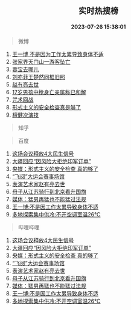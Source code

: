 <div align="center"><h2>实时热搜榜</h2><h4>2023-07-26 15:38:01</h4></div>

> 微博  

1. [王一博 不是因为工作太累导致身体不适](https://s.weibo.com/weibo?q=%E7%8E%8B%E4%B8%80%E5%8D%9A%20%E4%B8%8D%E6%98%AF%E5%9B%A0%E4%B8%BA%E5%B7%A5%E4%BD%9C%E5%A4%AA%E7%B4%AF%E5%AF%BC%E8%87%B4%E8%BA%AB%E4%BD%93%E4%B8%8D%E9%80%82&t=31&band_rank=1&Refer=top)<br />
2. [张家界天门山一游客坠亡](https://s.weibo.com/weibo?q=%23%E5%BC%A0%E5%AE%B6%E7%95%8C%E5%A4%A9%E9%97%A8%E5%B1%B1%E4%B8%80%E6%B8%B8%E5%AE%A2%E5%9D%A0%E4%BA%A1%23&t=31&band_rank=2&Refer=top)<br />
3. [蓉宝去哪儿](https://s.weibo.com/weibo?q=%23%E8%93%89%E5%AE%9D%E5%8E%BB%E5%93%AA%E5%84%BF%23&t=31&band_rank=3&Refer=top)<br />
4. [刘亦菲王楚然同框旧照](https://s.weibo.com/weibo?q=%23%E5%88%98%E4%BA%A6%E8%8F%B2%E7%8E%8B%E6%A5%9A%E7%84%B6%E5%90%8C%E6%A1%86%E6%97%A7%E7%85%A7%23&t=31&band_rank=4&Refer=top)<br />
5. [赵有亮去世](https://s.weibo.com/weibo?q=%23%E8%B5%B5%E6%9C%89%E4%BA%AE%E5%8E%BB%E4%B8%96%23&t=31&band_rank=5&Refer=top)<br />
6. [17岁男孩中枪身亡亲属称已和解](https://s.weibo.com/weibo?q=%2317%E5%B2%81%E7%94%B7%E5%AD%A9%E4%B8%AD%E6%9E%AA%E8%BA%AB%E4%BA%A1%E4%BA%B2%E5%B1%9E%E7%A7%B0%E5%B7%B2%E5%92%8C%E8%A7%A3%23&t=31&band_rank=6&Refer=top)<br />
7. [咒术回战](https://s.weibo.com/weibo?q=%E5%92%92%E6%9C%AF%E5%9B%9E%E6%88%98&t=31&band_rank=7&Refer=top)<br />
8. [形式主义的安全检查真是够了](https://s.weibo.com/weibo?q=%23%E5%BD%A2%E5%BC%8F%E4%B8%BB%E4%B9%89%E7%9A%84%E5%AE%89%E5%85%A8%E6%A3%80%E6%9F%A5%E7%9C%9F%E6%98%AF%E5%A4%9F%E4%BA%86%23&t=31&band_rank=8&Refer=top)<br />
9. [檀健次演技](https://s.weibo.com/weibo?q=%E6%AA%80%E5%81%A5%E6%AC%A1%E6%BC%94%E6%8A%80&t=31&band_rank=9&Refer=top)<br />

> 知乎  


> 百度  

1. [这场会议释放4大民生信号](https://www.baidu.com/s?wd=%E8%BF%99%E5%9C%BA%E4%BC%9A%E8%AE%AE%E9%87%8A%E6%94%BE4%E5%A4%A7%E6%B0%91%E7%94%9F%E4%BF%A1%E5%8F%B7&sa=fyb_news&rsv_dl=fyb_news)<br />
2. [大疆回应“因风险大拒绝印军订单”](https://www.baidu.com/s?wd=%E5%A4%A7%E7%96%86%E5%9B%9E%E5%BA%94%E2%80%9C%E5%9B%A0%E9%A3%8E%E9%99%A9%E5%A4%A7%E6%8B%92%E7%BB%9D%E5%8D%B0%E5%86%9B%E8%AE%A2%E5%8D%95%E2%80%9D&sa=fyb_news&rsv_dl=fyb_news)<br />
3. [央媒：形式主义的安全检查 真的够了](https://www.baidu.com/s?wd=%E5%A4%AE%E5%AA%92%EF%BC%9A%E5%BD%A2%E5%BC%8F%E4%B8%BB%E4%B9%89%E7%9A%84%E5%AE%89%E5%85%A8%E6%A3%80%E6%9F%A5+%E7%9C%9F%E7%9A%84%E5%A4%9F%E4%BA%86&sa=fyb_news&rsv_dl=fyb_news)<br />
4. [“飞阅”大运会赛事场馆](https://www.baidu.com/s?wd=%E2%80%9C%E9%A3%9E%E9%98%85%E2%80%9D%E5%A4%A7%E8%BF%90%E4%BC%9A%E8%B5%9B%E4%BA%8B%E5%9C%BA%E9%A6%86&sa=fyb_news&rsv_dl=fyb_news)<br />
5. [表演艺术家赵有亮去世](https://www.baidu.com/s?wd=%E8%A1%A8%E6%BC%94%E8%89%BA%E6%9C%AF%E5%AE%B6%E8%B5%B5%E6%9C%89%E4%BA%AE%E5%8E%BB%E4%B8%96&sa=fyb_news&rsv_dl=fyb_news)<br />
6. [母子从江苏骑行到北京看升国旗](https://www.baidu.com/s?wd=%E6%AF%8D%E5%AD%90%E4%BB%8E%E6%B1%9F%E8%8B%8F%E9%AA%91%E8%A1%8C%E5%88%B0%E5%8C%97%E4%BA%AC%E7%9C%8B%E5%8D%87%E5%9B%BD%E6%97%97&sa=fyb_news&rsv_dl=fyb_news)<br />
7. [媒体：猛男再猛也不能猛过法规](https://www.baidu.com/s?wd=%E5%AA%92%E4%BD%93%EF%BC%9A%E7%8C%9B%E7%94%B7%E5%86%8D%E7%8C%9B%E4%B9%9F%E4%B8%8D%E8%83%BD%E7%8C%9B%E8%BF%87%E6%B3%95%E8%A7%84&sa=fyb_news&rsv_dl=fyb_news)<br />
8. [王一博:不是因工作太累导致身体不适](https://www.baidu.com/s?wd=%E7%8E%8B%E4%B8%80%E5%8D%9A%3A%E4%B8%8D%E6%98%AF%E5%9B%A0%E5%B7%A5%E4%BD%9C%E5%A4%AA%E7%B4%AF%E5%AF%BC%E8%87%B4%E8%BA%AB%E4%BD%93%E4%B8%8D%E9%80%82&sa=fyb_news&rsv_dl=fyb_news)<br />
9. [多地探索集中供冷:不开空调室温26℃](https://www.baidu.com/s?wd=%E5%A4%9A%E5%9C%B0%E6%8E%A2%E7%B4%A2%E9%9B%86%E4%B8%AD%E4%BE%9B%E5%86%B7%3A%E4%B8%8D%E5%BC%80%E7%A9%BA%E8%B0%83%E5%AE%A4%E6%B8%A926%E2%84%83&sa=fyb_news&rsv_dl=fyb_news)<br />

> 哔哩哔哩  

1. [这场会议释放4大民生信号](https://www.baidu.com/s?wd=%E8%BF%99%E5%9C%BA%E4%BC%9A%E8%AE%AE%E9%87%8A%E6%94%BE4%E5%A4%A7%E6%B0%91%E7%94%9F%E4%BF%A1%E5%8F%B7&sa=fyb_news&rsv_dl=fyb_news)<br />
2. [大疆回应“因风险大拒绝印军订单”](https://www.baidu.com/s?wd=%E5%A4%A7%E7%96%86%E5%9B%9E%E5%BA%94%E2%80%9C%E5%9B%A0%E9%A3%8E%E9%99%A9%E5%A4%A7%E6%8B%92%E7%BB%9D%E5%8D%B0%E5%86%9B%E8%AE%A2%E5%8D%95%E2%80%9D&sa=fyb_news&rsv_dl=fyb_news)<br />
3. [央媒：形式主义的安全检查 真的够了](https://www.baidu.com/s?wd=%E5%A4%AE%E5%AA%92%EF%BC%9A%E5%BD%A2%E5%BC%8F%E4%B8%BB%E4%B9%89%E7%9A%84%E5%AE%89%E5%85%A8%E6%A3%80%E6%9F%A5+%E7%9C%9F%E7%9A%84%E5%A4%9F%E4%BA%86&sa=fyb_news&rsv_dl=fyb_news)<br />
4. [“飞阅”大运会赛事场馆](https://www.baidu.com/s?wd=%E2%80%9C%E9%A3%9E%E9%98%85%E2%80%9D%E5%A4%A7%E8%BF%90%E4%BC%9A%E8%B5%9B%E4%BA%8B%E5%9C%BA%E9%A6%86&sa=fyb_news&rsv_dl=fyb_news)<br />
5. [表演艺术家赵有亮去世](https://www.baidu.com/s?wd=%E8%A1%A8%E6%BC%94%E8%89%BA%E6%9C%AF%E5%AE%B6%E8%B5%B5%E6%9C%89%E4%BA%AE%E5%8E%BB%E4%B8%96&sa=fyb_news&rsv_dl=fyb_news)<br />
6. [母子从江苏骑行到北京看升国旗](https://www.baidu.com/s?wd=%E6%AF%8D%E5%AD%90%E4%BB%8E%E6%B1%9F%E8%8B%8F%E9%AA%91%E8%A1%8C%E5%88%B0%E5%8C%97%E4%BA%AC%E7%9C%8B%E5%8D%87%E5%9B%BD%E6%97%97&sa=fyb_news&rsv_dl=fyb_news)<br />
7. [媒体：猛男再猛也不能猛过法规](https://www.baidu.com/s?wd=%E5%AA%92%E4%BD%93%EF%BC%9A%E7%8C%9B%E7%94%B7%E5%86%8D%E7%8C%9B%E4%B9%9F%E4%B8%8D%E8%83%BD%E7%8C%9B%E8%BF%87%E6%B3%95%E8%A7%84&sa=fyb_news&rsv_dl=fyb_news)<br />
8. [王一博:不是因工作太累导致身体不适](https://www.baidu.com/s?wd=%E7%8E%8B%E4%B8%80%E5%8D%9A%3A%E4%B8%8D%E6%98%AF%E5%9B%A0%E5%B7%A5%E4%BD%9C%E5%A4%AA%E7%B4%AF%E5%AF%BC%E8%87%B4%E8%BA%AB%E4%BD%93%E4%B8%8D%E9%80%82&sa=fyb_news&rsv_dl=fyb_news)<br />
9. [多地探索集中供冷:不开空调室温26℃](https://www.baidu.com/s?wd=%E5%A4%9A%E5%9C%B0%E6%8E%A2%E7%B4%A2%E9%9B%86%E4%B8%AD%E4%BE%9B%E5%86%B7%3A%E4%B8%8D%E5%BC%80%E7%A9%BA%E8%B0%83%E5%AE%A4%E6%B8%A926%E2%84%83&sa=fyb_news&rsv_dl=fyb_news)<br />
